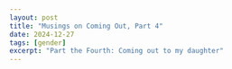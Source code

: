 ```yaml
---
layout: post
title: "Musings on Coming Out, Part 4"
date: 2024-12-27
tags: [gender]
excerpt: "Part the Fourth: Coming out to my daughter"
---
```

